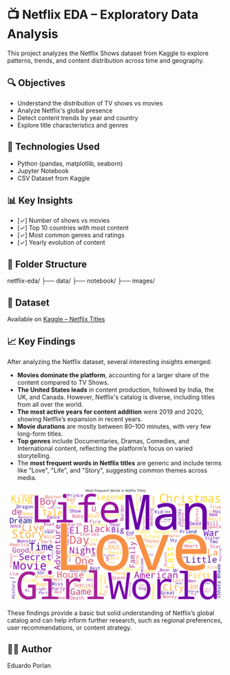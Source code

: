 # 📺 Netflix EDA – Exploratory Data Analysis

This project analyzes the Netflix Shows dataset from Kaggle to explore patterns, trends, and content distribution across time and geography.

## 🔍 Objectives
- Understand the distribution of TV shows vs movies
- Analyze Netflix's global presence
- Detect content trends by year and country
- Explore title characteristics and genres

## 🧪 Technologies Used
- Python (pandas, matplotlib, seaborn)
- Jupyter Notebook
- CSV Dataset from Kaggle

## 📊 Key Insights
- [✓] Number of shows vs movies  
- [✓] Top 10 countries with most content  
- [✓] Most common genres and ratings  
- [✓] Yearly evolution of content

## 📂 Folder Structure
netflix-eda/
├── data/
├── notebook/
├── images/

## 🔗 Dataset
Available on [Kaggle – Netflix Titles](https://www.kaggle.com/datasets/shivamb/netflix-shows)


## 📈 Key Findings

After analyzing the Netflix dataset, several interesting insights emerged:

- **Movies dominate the platform**, accounting for a larger share of the content compared to TV Shows.
- **The United States leads** in content production, followed by India, the UK, and Canada. However, Netflix's catalog is diverse, including titles from all over the world.
- **The most active years for content addition** were 2019 and 2020, showing Netflix’s expansion in recent years.
- **Movie durations** are mostly between 80–100 minutes, with very few long-form titles.
- **Top genres** include Documentaries, Dramas, Comedies, and International content, reflecting the platform’s focus on varied storytelling.
- The **most frequent words in Netflix titles** are generic and include terms like "Love", "Life", and "Story", suggesting common themes across media.

![Most common words on Netflix](images/title_wordcloud.png)


These findings provide a basic but solid understanding of Netflix’s global catalog and can help inform further research, such as regional preferences, user recommendations, or content strategy.



## 🧑‍💻 Author
Eduardo Porlan
